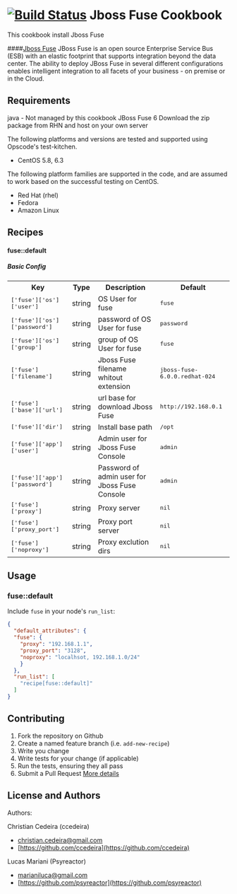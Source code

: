 [![Build Status](https://travis-ci.org/psyreactor/fuse-cookbook.svg?branch=master)](https://travis-ci.org/psyreactor/fuse-cookbook)
Jboss Fuse Cookbook
===============

This cookbook install Jboss Fuse

####[Jboss Fuse](http://www.jboss.org/products/fuse/overview/)
JBoss Fuse is an open source Enterprise Service Bus (ESB) with an elastic footprint that supports integration beyond the data center. The ability to deploy JBoss Fuse in several different configurations enables intelligent integration to all facets of your business - on premise or in the Cloud.

Requirements
------------
java - Not managed by this cookbook
JBoss Fuse 6 Download the zip package from RHN and host on your own server

The following platforms and versions are tested and supported using Opscode's test-kitchen.

- CentOS 5.8, 6.3

The following platform families are supported in the code, and are assumed to work based on the successful testing on CentOS.


- Red Hat (rhel)
- Fedora
- Amazon Linux

Recipes
-------
#### fuse::default
##### Basic Config


<table>
  <tr>
    <th>Key</th>
    <th>Type</th>
    <th>Description</th>
    <th>Default</th>
  </tr>
  <tr>
    <td><tt>['fuse']['os']['user']</tt></td>
    <td>string</td>
    <td>OS User for fuse</td>
    <td><tt>fuse</tt></td>
  </tr>
  <tr>
    <td><tt>['fuse']['os']['password']</tt></td>
    <td>string</td>
    <td>password of OS User for fuse</td>
    <td><tt>password</tt></td>
  </tr>
  <tr>
    <td><tt>['fuse']['os']['group']</tt></td>
    <td>string</td>
    <td>group of OS User for fuse</td>
    <td><tt>fuse</tt></td>
  </tr>
  <tr>
    <td><tt>['fuse']['filename']</tt></td>
    <td>string</td>
    <td>Jboss Fuse filename whitout extension</td>
    <td><tt>jboss-fuse-6.0.0.redhat-024</tt></td>
  </tr>
  <tr>
    <td><tt>['fuse']['base']['url']</tt></td>
    <td>string</td>
    <td>url base for download Jboss Fuse</td>
    <td><tt>http://192.168.0.1</tt></td>
  </tr>
  <tr>
    <td><tt>['fuse']['dir']</tt></td>
    <td>string</td>
    <td>Install base path</td>
    <td><tt>/opt</tt></td>
  </tr>
  <tr>
    <td><tt>['fuse']['app']['user']</tt></td>
    <td>string</td>
    <td>Admin user for Jboss Fuse Console</td>
    <td><tt>admin</tt></td>
  </tr>
  <tr>
    <td><tt>['fuse']['app']['password']</tt></td>
    <td>string</td>
    <td>Password of admin user for Jboss Fuse Console</td>
    <td><tt>admin</tt></td>
  </tr>
  <tr>
    <td><tt>['fuse']['proxy']</tt></td>
    <td>string</td>
    <td>Proxy server</td>
    <td><tt>nil</tt></td>
  </tr>
  <tr>
    <td><tt>['fuse']['proxy_port']</tt></td>
    <td>string</td>
    <td>Proxy port server</td>
    <td><tt>nil</tt></td>
  </tr>
  <tr>
    <td><tt>['fuse']['noproxy']</tt></td>
    <td>string</td>
    <td>Proxy exclution dirs</td>
    <td><tt>nil</tt></td>
  </tr>
</table>


## Usage
### fuse::default

Include `fuse` in your node's `run_list`:

```json
{
  "default_attributes": {
  "fuse": {
    "proxy": "192.168.1.1",
    "proxy_port": "3128",
    "noproxy": "localhsot, 192.168.1.0/24"
    }
  },
  "run_list": [
    "recipe[fuse::default]"
  ]
}
```

Contributing
------------

1. Fork the repository on Github
2. Create a named feature branch (i.e. `add-new-recipe`)
3. Write you change
4. Write tests for your change (if applicable)
5. Run the tests, ensuring they all pass
6. Submit a Pull Request
[More details](https://github.com/psyreactor/wordpress-cookbook/blob/master/CONTRIBUTING.md)

License and Authors
-------------------

Authors:

Christian Cedeira (ccedeira)
- [christian.cedeira@gmail.com](mailto:christian.cedeira@gmail.com)
- [https://github.com/ccedeira](https://github.com/ccedeira)

Lucas Mariani (Psyreactor)
- [marianiluca@gmail.com](mailto:marianiluca@gmail.com)
- [https://github.com/psyreactor](https://github.com/psyreactor)
